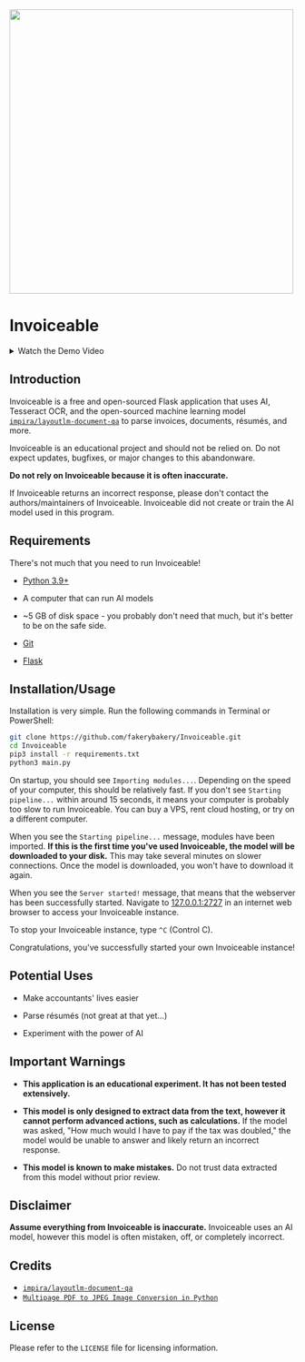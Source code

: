 <img src="https://user-images.githubusercontent.com/76186054/213947731-60a65787-8b56-483d-bbf9-0524aa74b5c0.png" width="500">

# Invoiceable

<details>

<summary>Watch the Demo Video</summary>

[Watch the Demo](https://user-images.githubusercontent.com/76186054/214171508-8ef2e3c1-f3fe-46f7-ad6d-ba3677c762f1.mp4)

</details>


## Introduction

Invoiceable is a free and open-sourced Flask application that uses AI, Tesseract OCR, and the open-sourced machine learning model [`impira/layoutlm-document-qa`](https://huggingface.co/impira/layoutlm-document-qa) to parse invoices, documents, résumés, and more.

Invoiceable is an educational project and should not be relied on. Do not expect updates, bugfixes, or major changes to this abandonware.

**Do not rely on Invoiceable because it is often inaccurate.**

If Invoiceable returns an incorrect response, please don't contact the authors/maintainers of Invoiceable. Invoiceable did not create or train the AI model used in this program.

## Requirements

There's not much that you need to run Invoiceable!

* [Python 3.9+](https://www.python.org/)

* A computer that can run AI models

* ~5 GB of disk space - you probably don't need that much, but it's better to be on the safe side.

* [Git](https://git-scm.com/)

* [Flask](https://flask.palletsprojects.com/)

## Installation/Usage

Installation is very simple. Run the following commands in Terminal or PowerShell:

```bash
git clone https://github.com/fakerybakery/Invoiceable.git
cd Invoiceable
pip3 install -r requirements.txt
python3 main.py
```

On startup, you should see `Importing modules...`. Depending on the speed of your computer, this should be relatively fast. If you don't see `Starting pipeline...` within around 15 seconds, it means your computer is probably too slow to run Invoiceable. You can buy a VPS, rent cloud hosting, or try on a different computer.

When you see the `Starting pipeline...` message, modules have been imported. **If this is the first time you've used Invoiceable, the model will be downloaded to your disk.** This may take several minutes on slower connections. Once the model is downloaded, you won't have to download it again.

When you see the `Server started!` message, that means that the webserver has been successfully started. Navigate to [127.0.0.1:2727](http://127.0.0.1:2727/) in an internet web browser to access your Invoiceable instance.

To stop your Invoiceable instance, type `^C` (Control C).

Congratulations, you've successfully started your own Invoiceable instance!

## Potential Uses

* Make accountants' lives easier

* Parse résumés (not great at that yet...)

* Experiment with the power of AI

## Important Warnings

* **This application is an educational experiment. It has not been tested extensively.**

* **This model is only designed to extract data from the text, however it cannot perform advanced actions, such as calculations.** If the model was asked, "How much would I have to pay if the tax was doubled," the model would be unable to answer and likely return an incorrect response.

* **This model is known to make mistakes.** Do not trust data extracted from this model without prior review.

## Disclaimer

**Assume everything from Invoiceable is inaccurate.** Invoiceable uses an AI model, however this model is often mistaken, off, or completely incorrect.

## Credits

* [`impira/layoutlm-document-qa`](https://huggingface.co/impira/layoutlm-document-qa)
* [`Multipage PDF to JPEG Image Conversion in Python`](https://mtyurt.net/post/2019/multipage-pdf-to-jpeg-image-in-python.html)

## License

Please refer to the `LICENSE` file for licensing information.
